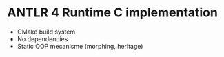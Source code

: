# ANTLR 4 Runtime C implementation

+ CMake build system
+ No dependencies
+ Static OOP mecanisme (morphing, heritage)
